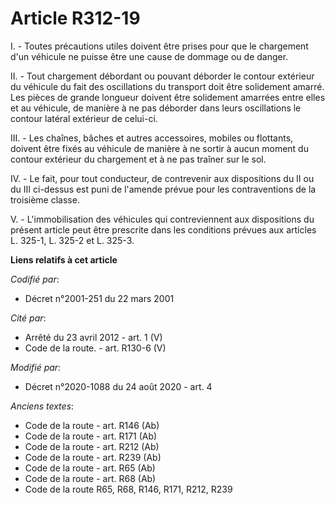 # Article R312-19

I. - Toutes précautions utiles doivent être prises pour que le chargement d'un véhicule ne puisse être une cause de dommage
ou de danger.

II. - Tout chargement débordant ou pouvant déborder le contour extérieur du véhicule du fait des oscillations du transport
doit être solidement amarré. Les pièces de grande longueur doivent être solidement amarrées entre elles et au véhicule, de
manière à ne pas déborder dans leurs oscillations le contour latéral extérieur de celui-ci.

III. - Les chaînes, bâches et autres accessoires, mobiles ou flottants, doivent être fixés au véhicule de manière à ne sortir
à aucun moment du contour extérieur du chargement et à ne pas traîner sur le sol.

IV. - Le fait, pour tout conducteur, de contrevenir aux dispositions du II ou du III ci-dessus est puni de l'amende prévue
pour les contraventions de la troisième classe.

V. - L'immobilisation des véhicules qui contreviennent aux dispositions du présent article peut être prescrite dans les
conditions prévues aux articles L. 325-1, L. 325-2 et L. 325-3.

**Liens relatifs à cet article**

_Codifié par_:

  - Décret n°2001-251 du 22 mars 2001

_Cité par_:

  - Arrêté du 23 avril 2012 - art. 1 (V)
  - Code de la route. - art. R130-6 (V)

_Modifié par_:

  - Décret n°2020-1088 du 24 août 2020 - art. 4

_Anciens textes_:

  - Code de la route - art. R146 (Ab)
  - Code de la route - art. R171 (Ab)
  - Code de la route - art. R212 (Ab)
  - Code de la route - art. R239 (Ab)
  - Code de la route - art. R65 (Ab)
  - Code de la route - art. R68 (Ab)
  - Code de la route R65, R68, R146, R171, R212, R239
